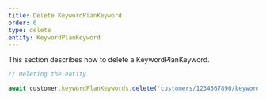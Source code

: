 ```yaml
---
title: Delete KeywordPlanKeyword
order: 6
type: delete
entity: KeywordPlanKeyword
---
```


This section describes how to delete a KeywordPlanKeyword.

```javascript
// Deleting the entity

await customer.keywordPlanKeywords.delete('customers/1234567890/keywordPlanKeywords/123123123')
```
